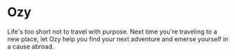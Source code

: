 # Ozy
Life's too short not to travel with purpose. Next time you're traveling to a new place, let Ozy help you find your next adventure and emerse yourself in a cause abroad.
